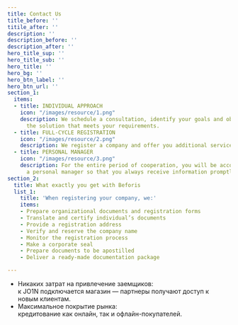 ```yaml
---
title: Contact Us
title_before: ''
titile_after: ''
description: ''
description_before: ''
description_after: ''
hero_title_sup: ''
hero_title_sub: ''
hero_title: ''
hero_bg: ''
hero_btn_label: ''
hero_btn_url: ''
section_1:
  items:
  - title: INDIVIDUAL APPROACH
    icon: "/images/resource/1.png"
    description: We schedule a consultation, identify your goals and objectives, prepare
      the solution that meets your requirements.
  - title: FULL-CYCLE REGISTRATION
    icon: "/images/resource/2.png"
    description: We register a company and offer you additional services.
  - title: PERSONAL MANAGER
    icon: "/images/resource/3.png"
    description: For the entire period of cooperation, you will be accompanied by
      a personal manager so that you always receive information promptly.
section_2:
  title: What exactly you get with Beforis
  list_1:
    title: 'When registering your company, we:'
    items:
    - Prepare organizational documents and registration forms
    - Translate and certify individual’s documents
    - Provide a registration address
    - Verify and reserve the company name
    - Monitor the registration process
    - Make a corporate seal
    - Prepare documents to be apostilled
    - Deliver a ready-made documentation package

---
```

* Никаких затрат на привлечение заемщиков:  
  к JO1N подключается магазин — партнеры получают доступ к новым клиентам.
* Максимальное покрытие рынка:  
  кредитование как онлайн, так и офлайн-покупателей.